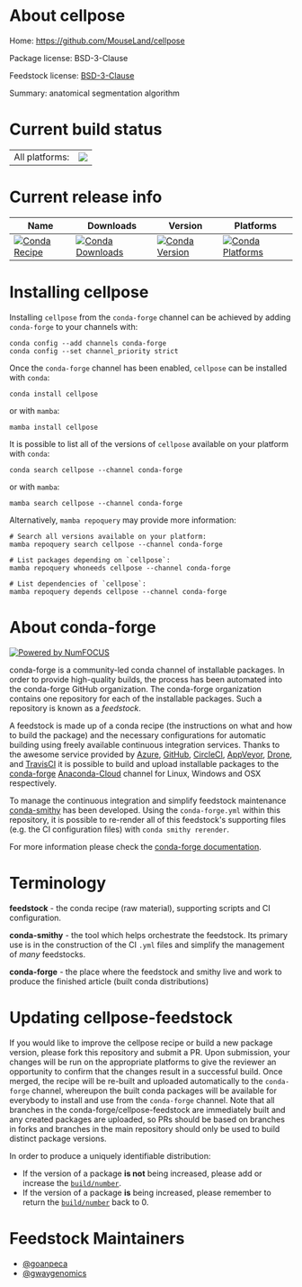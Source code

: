 About cellpose
==============

Home: https://github.com/MouseLand/cellpose

Package license: BSD-3-Clause

Feedstock license: [BSD-3-Clause](https://github.com/conda-forge/cellpose-feedstock/blob/main/LICENSE.txt)

Summary: anatomical segmentation algorithm

Current build status
====================


<table><tr><td>All platforms:</td>
    <td>
      <a href="https://dev.azure.com/conda-forge/feedstock-builds/_build/latest?definitionId=15404&branchName=main">
        <img src="https://dev.azure.com/conda-forge/feedstock-builds/_apis/build/status/cellpose-feedstock?branchName=main">
      </a>
    </td>
  </tr>
</table>

Current release info
====================

| Name | Downloads | Version | Platforms |
| --- | --- | --- | --- |
| [![Conda Recipe](https://img.shields.io/badge/recipe-cellpose-green.svg)](https://anaconda.org/conda-forge/cellpose) | [![Conda Downloads](https://img.shields.io/conda/dn/conda-forge/cellpose.svg)](https://anaconda.org/conda-forge/cellpose) | [![Conda Version](https://img.shields.io/conda/vn/conda-forge/cellpose.svg)](https://anaconda.org/conda-forge/cellpose) | [![Conda Platforms](https://img.shields.io/conda/pn/conda-forge/cellpose.svg)](https://anaconda.org/conda-forge/cellpose) |

Installing cellpose
===================

Installing `cellpose` from the `conda-forge` channel can be achieved by adding `conda-forge` to your channels with:

```
conda config --add channels conda-forge
conda config --set channel_priority strict
```

Once the `conda-forge` channel has been enabled, `cellpose` can be installed with `conda`:

```
conda install cellpose
```

or with `mamba`:

```
mamba install cellpose
```

It is possible to list all of the versions of `cellpose` available on your platform with `conda`:

```
conda search cellpose --channel conda-forge
```

or with `mamba`:

```
mamba search cellpose --channel conda-forge
```

Alternatively, `mamba repoquery` may provide more information:

```
# Search all versions available on your platform:
mamba repoquery search cellpose --channel conda-forge

# List packages depending on `cellpose`:
mamba repoquery whoneeds cellpose --channel conda-forge

# List dependencies of `cellpose`:
mamba repoquery depends cellpose --channel conda-forge
```


About conda-forge
=================

[![Powered by
NumFOCUS](https://img.shields.io/badge/powered%20by-NumFOCUS-orange.svg?style=flat&colorA=E1523D&colorB=007D8A)](https://numfocus.org)

conda-forge is a community-led conda channel of installable packages.
In order to provide high-quality builds, the process has been automated into the
conda-forge GitHub organization. The conda-forge organization contains one repository
for each of the installable packages. Such a repository is known as a *feedstock*.

A feedstock is made up of a conda recipe (the instructions on what and how to build
the package) and the necessary configurations for automatic building using freely
available continuous integration services. Thanks to the awesome service provided by
[Azure](https://azure.microsoft.com/en-us/services/devops/), [GitHub](https://github.com/),
[CircleCI](https://circleci.com/), [AppVeyor](https://www.appveyor.com/),
[Drone](https://cloud.drone.io/welcome), and [TravisCI](https://travis-ci.com/)
it is possible to build and upload installable packages to the
[conda-forge](https://anaconda.org/conda-forge) [Anaconda-Cloud](https://anaconda.org/)
channel for Linux, Windows and OSX respectively.

To manage the continuous integration and simplify feedstock maintenance
[conda-smithy](https://github.com/conda-forge/conda-smithy) has been developed.
Using the ``conda-forge.yml`` within this repository, it is possible to re-render all of
this feedstock's supporting files (e.g. the CI configuration files) with ``conda smithy rerender``.

For more information please check the [conda-forge documentation](https://conda-forge.org/docs/).

Terminology
===========

**feedstock** - the conda recipe (raw material), supporting scripts and CI configuration.

**conda-smithy** - the tool which helps orchestrate the feedstock.
                   Its primary use is in the construction of the CI ``.yml`` files
                   and simplify the management of *many* feedstocks.

**conda-forge** - the place where the feedstock and smithy live and work to
                  produce the finished article (built conda distributions)


Updating cellpose-feedstock
===========================

If you would like to improve the cellpose recipe or build a new
package version, please fork this repository and submit a PR. Upon submission,
your changes will be run on the appropriate platforms to give the reviewer an
opportunity to confirm that the changes result in a successful build. Once
merged, the recipe will be re-built and uploaded automatically to the
`conda-forge` channel, whereupon the built conda packages will be available for
everybody to install and use from the `conda-forge` channel.
Note that all branches in the conda-forge/cellpose-feedstock are
immediately built and any created packages are uploaded, so PRs should be based
on branches in forks and branches in the main repository should only be used to
build distinct package versions.

In order to produce a uniquely identifiable distribution:
 * If the version of a package **is not** being increased, please add or increase
   the [``build/number``](https://docs.conda.io/projects/conda-build/en/latest/resources/define-metadata.html#build-number-and-string).
 * If the version of a package **is** being increased, please remember to return
   the [``build/number``](https://docs.conda.io/projects/conda-build/en/latest/resources/define-metadata.html#build-number-and-string)
   back to 0.

Feedstock Maintainers
=====================

* [@goanpeca](https://github.com/goanpeca/)
* [@gwaygenomics](https://github.com/gwaygenomics/)

